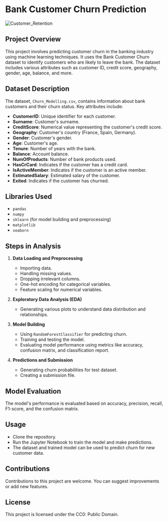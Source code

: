 # Bank Customer Churn Prediction
![Customer_Retention](customer-retenson.jpeg)

## Project Overview
This project involves predicting customer churn in the banking industry using machine learning techniques. It uses the Bank Customer Churn dataset to identify customers who are likely to leave the bank. The dataset includes various attributes such as customer ID, credit score, geography, gender, age, balance, and more.

## Dataset Description
The dataset, `Churn_Modelling.csv`, contains information about bank customers and their churn status. Key attributes include:

- **CustomerID**: Unique identifier for each customer.
- **Surname**: Customer's surname.
- **CreditScore**: Numerical value representing the customer's credit score.
- **Geography**: Customer's country (France, Spain, Germany).
- **Gender**: Customer's gender.
- **Age**: Customer's age.
- **Tenure**: Number of years with the bank.
- **Balance**: Account balance.
- **NumOfProducts**: Number of bank products used.
- **HasCrCard**: Indicates if the customer has a credit card.
- **IsActiveMember**: Indicates if the customer is an active member.
- **EstimatedSalary**: Estimated salary of the customer.
- **Exited**: Indicates if the customer has churned.

## Libraries Used
- `pandas`
- `numpy`
- `sklearn` (for model building and preprocessing)
- `matplotlib`
- `seaborn`

## Steps in Analysis
1. **Data Loading and Preprocessing**
   - Importing data.
   - Handling missing values.
   - Dropping irrelevant columns.
   - One-hot encoding for categorical variables.
   - Feature scaling for numerical variables.

2. **Exploratory Data Analysis (EDA)**
   - Generating various plots to understand data distribution and relationships.

3. **Model Building**
   - Using `RandomForestClassifier` for predicting churn.
   - Training and testing the model.
   - Evaluating model performance using metrics like accuracy, confusion matrix, and classification report.

4. **Predictions and Submission**
   - Generating churn probabilities for test dataset.
   - Creating a submission file.

## Model Evaluation
The model's performance is evaluated based on accuracy, precision, recall, F1-score, and the confusion matrix.

## Usage
- Clone the repository.
- Run the Jupyter Notebook to train the model and make predictions.
- The dataset and trained model can be used to predict churn for new customer data.

## Contributions
Contributions to this project are welcome. You can suggest improvements or add new features.

## License
This project is licensed under the CC0: Public Domain.

